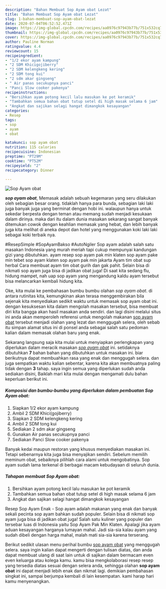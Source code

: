```yaml
---
description: "Bahan Membuat Sop Ayam obat Lezat"
title: "Bahan Membuat Sop Ayam obat Lezat"
slug: 1-bahan-membuat-sop-ayam-obat-lezat
date: 2020-07-04T06:52:52.471Z
image: https://img-global.cpcdn.com/recipes/aa0976c97943b77b/751x532cq70/sop-ayam-obat-foto-resep-utama.jpg
thumbnail: https://img-global.cpcdn.com/recipes/aa0976c97943b77b/751x532cq70/sop-ayam-obat-foto-resep-utama.jpg
cover: https://img-global.cpcdn.com/recipes/aa0976c97943b77b/751x532cq70/sop-ayam-obat-foto-resep-utama.jpg
author: Pauline Norman
ratingvalue: 4.4
reviewcount: 15
recipeingredient:
- "1/2 ekor ayam kampung"
- "2 SDM Khicigojiberry"
- "2 SDM kelengkeng kering"
- "2 SDM tong kui"
- "2 sdm akar gingseng"
- " Air panas secukupnya panci"
- "Panci Slow cooker pakenya"
recipeinstructions:
- "Bersihkan ayam potong kecil lalu masukan ke pot keramik"
- "Tambahkan semua bahan obat tutup setel di high masak selama 6 jam"
- "Angkat dan sajikan selagi hangat dimangkok kesayangan"
categories:
- Resep
tags:
- sop
- ayam
- obat

katakunci: sop ayam obat 
nutrition: 115 calories
recipecuisine: Indonesian
preptime: "PT29M"
cooktime: "PT52M"
recipeyield: "2"
recipecategory: Dinner

---
```



![Sop Ayam obat](https://img-global.cpcdn.com/recipes/aa0976c97943b77b/751x532cq70/sop-ayam-obat-foto-resep-utama.jpg)

<b><i>sop ayam obat</i></b>, Memasak adalah sebuah kegemaran yang seru dilakukan oleh sebagian besar orang. tidaklah hanya para bunda, sebagian laki laki juga banyak juga yang berminat dengan hobi ini. walaupun hanya untuk sekedar berpesta dengan teman atau memang sudah menjadi kesukaan dalam dirinya. maka dari itu dalam dunia masakan sekarang sangat banyak ditemukan cowok dengan keahlian memasak yang hebat, dan lebih banyak juga kita melihat di aneka depot dan hotel yang menggunakan koki laki laki sebagai koki terbaik nya.

#ResepSimple #SopAyamBakso #AutoNgiler Sop ayam adalah salah satu masakan Indonesia yang murah meriah tapi cukup mempunyai kandungan gizi yang dibutuhkan. ayam resep sop ayam pak min klaten sop ayam pake min tebet sop ayam klaten sop ayam pak min jakarta Ayam tim obat sup herbal Cara membuat ayam tim obat gurih dan gak pahit. Selain bisa di nikmati sop ayam juga bisa di jadikan obat juga! Di saat kita sedang flu, hidung mampet, nah uap sop ayam yang mengandung kaldu ayam tersebut bisa melancarkan kembali hidung kita.

Oke, kita mulai ke pembahasan bumbu bumbu olahan <i>sop ayam obat</i>. di antara rutinitas kita, kemungkinan akan terasa menggembirakan bila sejenak kita menyediakan sedikit waktu untuk memasak sop ayam obat ini. dengan kesuksesan kita dalam mengolah masakan tersebut, bisa membuat diri kita bangga akan hasil masakan anda sendiri. dan lagi disini melalui situs ini anda akan memperoleh referensi untuk mengolah makanan <u>sop ayam obat</u> tersebut menjadi olahan yang lezat dan menggugah selera, oleh sebab itu simpan alamat situs ini di ponsel anda sebagai salah satu pedoman kalian dalam memasak olahan baru yang enak.


Sekarang langsung saja kita mulai untuk menyiapkan perlengkapan yang diperlukan dalam meracik masakan <u><i>sop ayam obat</i></u> ini. setidaknya dibutuhkan <b>7</b> bahan bahan yang dibutuhkan untuk masakan ini. biar berikutnya dapat membuahkan rasa yang enak dan menggugah selera. dan juga sempatkan waktu kalian sebentar, karena kita akan membuatnya paling tidak dengan <b>3</b> tahap. saya ingin semua yang diperlukan sudah anda sediakan disini, Baiklah mari kita mulai dengan mengamati dulu bahan keperluan berikut ini.

<!--inarticleads1-->

##### Komposisi dan bumbu-bumbu yang diperlukan dalam pembuatan Sop Ayam obat:

1. Siapkan 1/2 ekor ayam kampung
1. Ambil 2 SDM Khici(gojiberry)
1. Siapkan 2 SDM kelengkeng kering
1. Ambil 2 SDM tong kui
1. Sediakan 2 sdm akar gingseng
1. Gunakan  Air panas secukupnya panci
1. Sediakan Panci Slow cooker pakenya


Banyak kedai maupun restoran yang khusus menyediakan masakan ini. Tetapi sebenarnya kita juga bisa menyajikan sendiri. Sebelum memilih meminum obat, sebaiknya pilihlah cara alami untuk mengobatinya. Sop ayam sudah lama terkenal di berbagai macam kebudayaan di seluruh dunia. 

<!--inarticleads2-->

##### Tahapan membuat Sop Ayam obat:

1. Bersihkan ayam potong kecil lalu masukan ke pot keramik
1. Tambahkan semua bahan obat tutup setel di high masak selama 6 jam
1. Angkat dan sajikan selagi hangat dimangkok kesayangan


Resep Sop Ayam Enak - Sop ayam adalah makanan yang enak dan banyak sekali pecinta sop ayam bahkan sudah populer. Selain bisa di nikmati sop ayam juga bisa di jadikan obat juga! Salah satu kuliner yang populer dan tersebar luas di Indonesia yaitu Sop Ayam Pak Min Klaten. Apalagi jika ayam aduan kesayangan harganya lumayan mahal. Jadi sia-sia kalau ayam yang sudah dibeli dengan harga mahal, malah mati sia-sia karena terserang. 

Berikut sedikit ulasan menu perihal bumbu <u>sop ayam obat</u> yang menggugah selera. saya ingin kalian dapat mengerti dengan tulisan diatas, dan anda dapat membuat ulang di saat lain untuk di sajikan dalam bermacam even even keluarga atau kolega kamu. kamu bisa mengkolaborasi resep resep yang tersedia diatas sesuai dengan selera anda, sehingga olahan <b>sop ayam obat</b> ini dapat menjadi lebih enak dan nikmat lagi. demikian pembahasan singkat ini, sampai berjumpa kembali di lain kesempatan. kami harap hari kamu menyenangkan.
